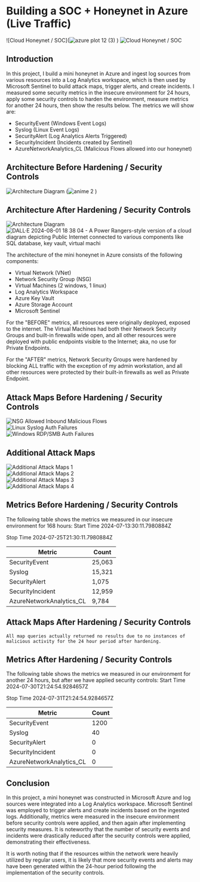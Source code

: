 # Building a SOC + Honeynet in Azure (Live Traffic)
![Cloud Honeynet / SOC](![azure plot 12 (3)](https://github.com/user-attachments/assets/7481cd24-4291-429e-9f60-05ccbe4a0699)
)
![Cloud Honeynet / SOC](https://i.imgur.com/ZWxe03e.jpg)

## Introduction

In this project, I build a mini honeynet in Azure and ingest log sources from various resources into a Log Analytics workspace, which is then used by Microsoft Sentinel to build attack maps, trigger alerts, and create incidents. I measured some security metrics in the insecure environment for 24 hours, apply some security controls to harden the environment, measure metrics for another 24 hours, then show the results below. The metrics we will show are:

- SecurityEvent (Windows Event Logs)
- Syslog (Linux Event Logs)
- SecurityAlert (Log Analytics Alerts Triggered)
- SecurityIncident (Incidents created by Sentinel)
- AzureNetworkAnalytics_CL (Malicious Flows allowed into our honeynet)

## Architecture Before Hardening / Security Controls
![Architecture Diagram](https://i.imgur.com/aBDwnKb.jpg)
(![anime 2](https://github.com/user-attachments/assets/a25cf51b-2954-4047-92e3-41ef751e7f78)
)

## Architecture After Hardening / Security Controls

![Architecture Diagram](https://i.imgur.com/YQNa9Pp.jpg)
![DALL·E 2024-08-01 18 38 04 - A Power Rangers-style version of a cloud diagram depicting Public Internet connected to various components like SQL database, key vault, virtual machi](https://github.com/user-attachments/assets/f8482eb3-22f9-4a87-8b29-aee3241324df)


The architecture of the mini honeynet in Azure consists of the following components:

- Virtual Network (VNet)
- Network Security Group (NSG)
- Virtual Machines (2 windows, 1 linux)
- Log Analytics Workspace
- Azure Key Vault
- Azure Storage Account
- Microsoft Sentinel

For the "BEFORE" metrics, all resources were originally deployed, exposed to the internet. The Virtual Machines had both their Network Security Groups and built-in firewalls wide open, and all other resources were deployed with public endpoints visible to the Internet; aka, no use for Private Endpoints.

For the "AFTER" metrics, Network Security Groups were hardened by blocking ALL traffic with the exception of my admin workstation, and all other resources were protected by their built-in firewalls as well as Private Endpoint.

## Attack Maps Before Hardening / Security Controls
![NSG Allowed Inbound Malicious Flows](https://i.imgur.com/1qvswSX.png)<br>
![Linux Syslog Auth Failures](https://i.imgur.com/G1YgZt6.png)<br>
![Windows RDP/SMB Auth Failures](https://i.imgur.com/ESr9Dlv.png)<br>

## Additional Attack Maps
![Additional Attack Maps 1](https://i.imgur.com/mvfYTIq.png)<br>
![Additional Attack Maps 2](https://i.imgur.com/gJYsH5T.png)<br>
![Additional Attack Maps 3](https://i.imgur.com/acSrt3J.png)<br>
![Additional Attack Maps 4](https://i.imgur.com/KdaW0tV.png)

## Metrics Before Hardening / Security Controls

The following table shows the metrics we measured in our insecure environment for 168 hours:
Start Time 2024-07-13:30:11.7980884Z

Stop Time 2024-07-25T21:30:11.7980884Z

| Metric                   | Count |
| ------------------------ | ----- |
| SecurityEvent            | 25,063|
| Syslog                   | 15,321|
| SecurityAlert            | 1,075 |
| SecurityIncident         | 12,959|
| AzureNetworkAnalytics_CL | 9,784 |

## Attack Maps After Hardening / Security Controls

```All map queries actually returned no results due to no instances of malicious activity for the 24 hour period after hardening.```

## Metrics After Hardening / Security Controls

The following table shows the metrics we measured in our environment for another 24 hours, but after we have applied security controls:
Start Time 2024-07-30T21:24:54.9284657Z

Stop Time	2024-07-31T21:24:54.9284657Z

| Metric                   | Count
| ------------------------ | -----
| SecurityEvent            |1200
| Syslog                   | 40
| SecurityAlert            | 0
| SecurityIncident         | 0
| AzureNetworkAnalytics_CL | 0

## Conclusion

In this project, a mini honeynet was constructed in Microsoft Azure and log sources were integrated into a Log Analytics workspace. Microsoft Sentinel was employed to trigger alerts and create incidents based on the ingested logs. Additionally, metrics were measured in the insecure environment before security controls were applied, and then again after implementing security measures. It is noteworthy that the number of security events and incidents were drastically reduced after the security controls were applied, demonstrating their effectiveness.

It is worth noting that if the resources within the network were heavily utilized by regular users, it is likely that more security events and alerts may have been generated within the 24-hour period following the implementation of the security controls.



